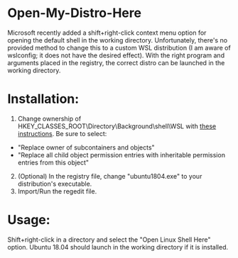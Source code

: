 # Open-My-Distro-Here
Microsoft recently added a shift+right-click context menu option for opening the default shell in the working directory. Unfortunately, there's no provided method to change this to a custom WSL distribution (I am aware of wslconfig; it does not have the desired effect). With the right program and arguments placed in the registry, the correct distro can be launched in the working directory.

# Installation:
1. Change ownership of HKEY_CLASSES_ROOT\Directory\Background\shell\WSL with [these instructions](https://www.tenforums.com/tutorials/3587-change-owner-file-folder-drive-registry-key-windows-10-a.html#option4).
 Be sure to select:
 - "Replace owner of subcontainers and objects"
 - "Replace all child object permission entries with inheritable permission entries from this object"

2. (Optional) In the registry file, change "ubuntu1804.exe" to your distribution's executable.
3. Import/Run the regedit file.

# Usage:
 Shift+right-click in a directory and select the "Open Linux Shell Here" option. Ubuntu 18.04 should launch in the working directory if it is installed.
